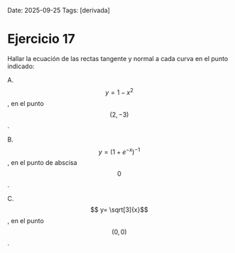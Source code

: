 Date: 2025-09-25
Tags: [derivada]

# Ejercicio 17

 
Hallar la ecuación de las rectas tangente y normal a cada curva en el punto indicado:

A.   $$ y= 1-x^2$$  , en el punto  $$ (2,-3)$$  .

B.   $$ y= \left( 1+e^ {-x} \right) ^ {-1}$$  , en el punto de abscisa  $$ 0$$  .

C.   $$ y= \sqrt[3]{x}$$  , en el punto  $$ (0,0)$$  .

